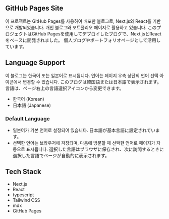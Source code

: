 ## GitHub Pages Site

이 프로젝트는 GitHub Pages를 사용하여 배포한 블로그로, Next.js와 React를 기반으로 개발되었습니다. 개인 블로그와 포트폴리오 페이지로 활용하고 있습니다.
このプロジェクトはGitHub Pagesを使用してデプロイしたブログで、Next.jsとReactをベースに開発されました。 個人ブログやポートフォリオページとして活用しています。

## Language Support

이 블로그는 한국어 또는 일본어로 표시됩니다. 언어는 페이지 우측 상단의 언어 선택 아이콘에서 변경할 수 있습니다.
このブログは韓国語または日本語で表示されます。 言語は、ページ右上の言語選択アイコンから変更できます。

- 한국어 (Korean)
- 日本語 (Japanese)

### Default Language

- 일본어가 기본 언어로 설정되어 있습니다.
  日本語が基本言語に設定されています。
- 선택한 언어는 브라우저에 저장되며, 다음에 방문할 때 선택한 언어로 페이지가 자동으로 표시됩니다.
  選択した言語はブラウザに保存され、次に訪問するときに選択した言語でページが自動的に表示されます。

## Tech Stack

- Next.js
- React
- typescript
- Tailwind CSS
- mdx
- GitHub Pages
